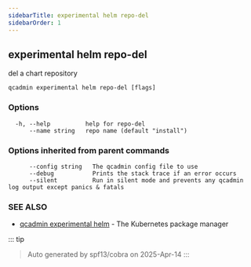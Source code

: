 ```yaml
---
sidebarTitle: experimental helm repo-del
sidebarOrder: 1
---
```


## experimental helm repo-del

del a chart repository

```
qcadmin experimental helm repo-del [flags]
```

### Options

```
  -h, --help          help for repo-del
      --name string   repo name (default "install")
```

### Options inherited from parent commands

```
      --config string   The qcadmin config file to use
      --debug           Prints the stack trace if an error occurs
      --silent          Run in silent mode and prevents any qcadmin log output except panics & fatals
```

### SEE ALSO

* [qcadmin experimental helm](experimental_helm.md)	 - The Kubernetes package manager

::: tip
>Auto generated by spf13/cobra on 2025-Apr-14
:::